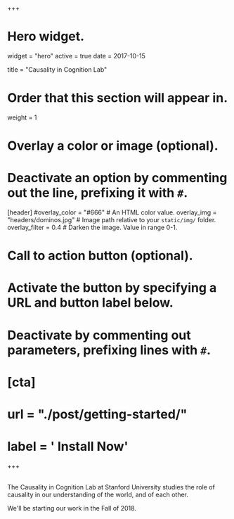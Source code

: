 +++
# Hero widget.
widget = "hero"
active = true
date = 2017-10-15

title = "Causality in Cognition Lab"
# Order that this section will appear in.
weight = 1

# Overlay a color or image (optional).
#   Deactivate an option by commenting out the line, prefixing it with `#`.
[header]
  #overlay_color = "#666"  # An HTML color value.
  overlay_img = "headers/dominos.jpg"  # Image path relative to your `static/img/` folder.
  overlay_filter = 0.4  # Darken the image. Value in range 0-1.

# Call to action button (optional).
#   Activate the button by specifying a URL and button label below.
#   Deactivate by commenting out parameters, prefixing lines with `#`.
# [cta]
  # url = "./post/getting-started/"
  # label = '<i class="fa fa-download"></i> Install Now'
+++

<br>
<!-- The Causality in Cognition (CIC) Lab at [Stanford University](https://psychology.stanford.edu/) studies the role of causality in our understanding of the world, and of each other.  -->
The Causality in Cognition Lab at Stanford University studies the role of causality in our understanding of the world, and of each other. 
<!-- <br> -->
<!-- <span style="color:#931512">We'll be starting our work in the Fall 2018. </span> -->

We'll be starting our work in the Fall of 2018.